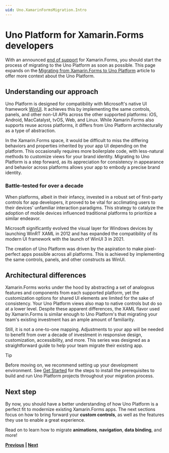 ```yaml
---
uid: Uno.XamarinFormsMigration.Intro
---
```


# Uno Platform for Xamarin.Forms developers

With an announced [end of support](https://dotnet.microsoft.com/platform/support/policy/xamarin#microsoft-support) for Xamarin.Forms, you should start the process of migrating to the Uno Platform as soon as possible. This page expands on the [Migrating from Xamarin.Forms to Uno Platform](xref:Uno.XamarinFormsMigration.Overview) article to offer more context about the Uno Platform.

## Understanding our approach

Uno Platform is designed for compatibility with Microsoft's native UI framework [WinUI](https://learn.microsoft.com/windows/apps/winui/winui3/). It achieves this by implementing the same controls, panels, and other non-UI APIs across the other supported platforms: iOS, Android, MacCatalyst, tvOS, Web, and Linux. While Xamarin.Forms also supports reuse across platforms, it differs from Uno Platform architecturally as a type of abstraction.

In the Xamarin.Forms space, it would be difficult to miss the differing behaviors and properties inherited by your app UI depending on the platform. This occasionally requires more boilerplate code, with less-natural methods to customize views for your brand identity. Migrating to Uno Platform is a step forward, as its appreciation for consistency in appearance and behavior across platforms allows your app to embody a precise brand identity.

### Battle-tested for over a decade

When platforms, albeit in their infancy, invested in a robust set of first-party controls for app developers, it proved to be vital for acclimating users to their devices' unfamiliar interaction paradigms. This strategy to catalyze the adoption of mobile devices influenced traditional platforms to prioritize a similar endeavor.

Microsoft significantly evolved the visual layer for Windows devices by launching WinRT XAML in 2012 and has expanded the compatibility of its modern UI framework with the launch of WinUI 3 in 2021.

The creation of Uno Platform was driven by the aspiration to make pixel-perfect apps possible across all platforms. This is achieved by implementing the same controls, panels, and other constructs as WinUI.

## Architectural differences

Xamarin.Forms works under the hood by abstracting a set of analogous features and components from each supported platform, yet the customization options for shared UI elements are limited for the sake of consistency. Your Uno Platform views also map to native controls but do so at a lower level. Despite these apparent differences, the XAML flavor used by Xamarin.Forms is similar enough to Uno Platform's that migrating your team's existing investment has an ample amount of familiarity.

Still, it is not a one-to-one mapping. Adjustments to your app will be needed to benefit from over a decade of investment in responsive design, customization, accessibility, and more. This series was designed as a straightforward guide to help your team migrate their existing app.

> [!TIP]
> Before moving on, we recommend setting up your development environment. See [Get Started](xref:Uno.GetStarted) for the steps to install the prerequisites to build and run Uno Platform projects throughout your migration process.

## Next step

By now, you should have a better understanding of how Uno Platform is a perfect fit to modernize existing Xamarin.Forms apps. The next sections focus on how to bring forward your **custom controls**, as well as the features they use to enable a great experience.

Read on to learn how to migrate **animations**, **navigation**, **data binding**, and more!

**[Previous](xref:Uno.XamarinFormsMigration.Overview) | [Next](xref:Uno.XamarinFormsMigration.Overview#whats-covered)**
